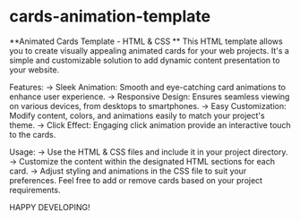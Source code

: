 # cards-animation-template

**Animated Cards Template - HTML & CSS
**
This HTML template allows you to create visually appealing animated cards for your web projects. It's a simple and customizable solution to add dynamic content presentation to your website.

Features:
-> Sleek Animation: Smooth and eye-catching card animations to enhance user experience.                                                                   -> Responsive Design: Ensures seamless viewing on various devices, from desktops to smartphones.                                                          -> Easy Customization: Modify content, colors, and animations easily to match your project's theme.                                                       -> Click Effect: Engaging click animation provide an interactive touch to the cards.

Usage:
-> Use the HTML & CSS files and include it in your project directory.                                                                                     -> Customize the content within the designated HTML sections for each card.                                                                               -> Adjust styling and animations in the CSS file to suit your preferences.
                                                                                                                                                      Feel free to add or remove cards based on your project requirements.

HAPPY DEVELOPING!
